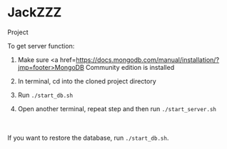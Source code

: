 # JackZZZ
Project

To get server function:

1. Make sure <a href=https://docs.mongodb.com/manual/installation/?jmp=footer>MongoDB Community edition</a> is installed

2. In terminal, cd into the cloned project directory

3. Run `./start_db.sh`

4. Open another terminal, repeat step and then run `./start_server.sh`

<br><br>
If you want to restore the database, run `./start_db.sh`.
